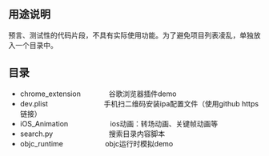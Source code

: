 ## 用途说明

预言、测试性的代码片段，不具有实际使用功能。为了避免项目列表凌乱，单独放入一个目录中。

## 目录

* chrome_extension　　　　谷歌浏览器插件demo
* dev.plist　　　　　　　　手机扫二维码安装ipa配置文件（使用github https链接）
* iOS_Animation　　　　　　ios动画：转场动画、关键帧动画等
* search.py　　　　　　　　搜索目录内容脚本
* objc_runtime　　　　　　objc运行时模拟demo

